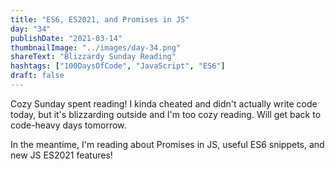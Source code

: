 ```yaml
---
title: "ES6, ES2021, and Promises in JS"
day: "34"
publishDate: "2021-03-14"
thumbnailImage: "../images/day-34.png"
shareText: "Blizzardy Sunday Reading"
hashtags: ["100DaysOfCode", "JavaScript", "ES6"]
draft: false
---
```


Cozy Sunday spent reading! I kinda cheated and didn't actually write code today, but it's blizzarding outside and I'm too cozy reading. Will get back to code-heavy days tomorrow.

In the meantime, I'm reading about Promises in JS, useful ES6 snippets, and new JS ES2021 features!

